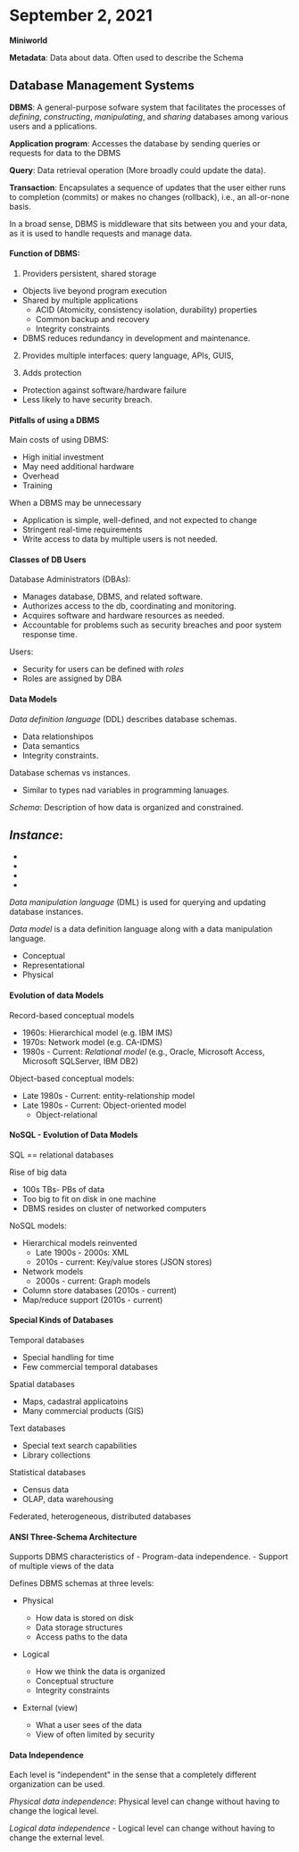 # September 2, 2021

**Miniworld**

**Metadata**: Data about data. Often used to describe the Schema

## Database Management Systems

**DBMS**: A general-purpose sofware system that facilitates the processes of *defining*, *constructing*, *manipulating*, and *sharing* databases among various users and a pplications. 

**Application program**: Accesses the database by sending queries or requests for data to the DBMS

**Query**: Data retrieval operation (More broadly could update the data).

**Transaction**: Encapsulates a sequence of updates that the user either runs to completion (commits) or makes no changes (rollback), i.e., an all-or-none basis. 

In a broad sense, DBMS is middleware that sits between you and your data, as it is used to handle requests and manage data. 

#### Function of DBMS: 

1) Providers persistent, shared storage

- Objects live beyond program execution
- Shared by multiple applications
	- ACID (Atomicity, consistency isolation, durability) properties
	- Common backup and recovery
	- Integrity constraints
- DBMS reduces redundancy in development and maintenance. 

2) Provides multiple interfaces: query language, APIs, GUIS, 

3) Adds protection

- Protection against software/hardware failure
- Less likely to have security breach. 

#### Pitfalls of using a DBMS

Main costs of using DBMS:
- High initial investment
- May need additional hardware
- Overhead
- Training

When a DBMS may be unnecessary
- Application is simple, well-defined, and not expected to change
- Stringent real-time requirements
- Write access to data by multiple users is not needed. 

#### Classes of DB Users

Database Administrators (DBAs):
- Manages database, DBMS, and related software.
- Authorizes access to the db, coordinating and monitoring. 
- Acquires software and hardware resources as needed. 
- Accountable for problems such as security breaches and poor system response time. 

Users: 
- Security for users can be defined with *roles*
- Roles are assigned by DBA

#### Data Models

*Data definition language* (DDL) describes database schemas. 
- Data relationshipos
- Data semantics
- Integrity constraints. 

Database schemas vs instances. 
- Similar to types nad variables in programming lanuages. 

*Schema*: Description of how data is organized and constrained. 

*Instance*: 
- 
-
- 
-
-

*Data manipulation language* (DML) is used for querying and updating database instances. 

*Data model* is a data definition language along with a data manipulation language. 
- Conceptual
- Representational
- Physical

#### Evolution of data Models

Record-based conceptual models

- 1960s: Hierarchical model (e.g. IBM IMS)
- 1970s: Network model (e.g. CA-IDMS)
- 1980s - Current: *Relational model* (e.g., Oracle, Microsoft Access, Microsoft SQLServer, IBM DB2)

Object-based conceptual models: 
- Late 1980s - Current: entity-relationship model
- Late 1980s - Current: Object-oriented model
	- Object-relational 
	
#### NoSQL - Evolution of Data Models

SQL == relational databases

Rise of big data
- 100s TBs- PBs of data
- Too big to fit on disk in one machine
- DBMS resides on cluster of networked computers

NoSQL models: 
- Hierarchical models reinvented
	- Late 1900s - 2000s: XML
	- 2010s - current: Key/value stores (JSON stores)
- Network models
	- 2000s - current: Graph models
- Column store databases (2010s - current)
- Map/reduce support (2010s - current)


#### Special Kinds of Databases

Temporal databases
- Special handling for time
- Few commercial temporal databases

Spatial databases
- Maps, cadastral applicatoins
- Many commercial products (GIS)

Text databases
- Special text search capabilities
- Library collections

Statistical databases
- Census data
- OLAP, data warehousing

Federated, heterogeneous, distributed databases

#### ANSI Three-Schema Architecture

Supports DBMS characteristics of
	- Program-data independence.
	- Support of multiple views of the data
	
Defines DBMS schemas at three levels: 

- Physical
	- How data is stored on disk
	- Data storage structures
	- Access paths to the data

- Logical 
	- How we think the data is organized
	- Conceptual structure
	- Integrity constraints
	
- External (view)
	- What a user sees of the data
	- View of often limited by security


#### Data Independence

Each level is "independent" in the sense that a completely different organization can be used. 

*Physical data independence*: Physical level can change without having to change the logical level. 

*Logical data independence* - Logical level can change without having to change the external level. 
